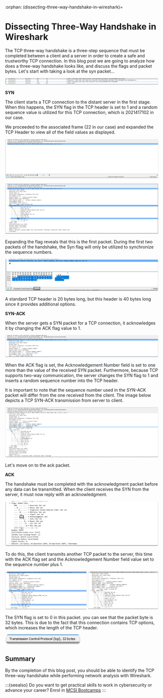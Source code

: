 :orphan:
(dissecting-three-way-handshake-in-wireshark)=

# Dissecting Three-Way Handshake in Wireshark

The TCP three-way handshake is a three-step sequence that must be completed between a client and a server in order to create a safe and trustworthy TCP connection. In this blog post we are going to analyze how does a three-way handshake looks like, and discuss the flags and packet bytes. Let's start with taking a look at the syn packet...

![alt img](images/three-way-handshake-in-wireshark-1.png)

**SYN**

The client starts a TCP connection to the distant server in the first stage. When this happens, the SYN flag in the TCP header is set to 1 and a random sequence value is utilized for this TCP connection, which is 2021417102 in our case.

We proceeded to the associated frame (22 in our case) and expanded the TCP Header to view all of the field values as displayed.

![alt img](images/three-way-handshake-in-wireshark-2.png)

![alt img](images/three-way-handshake-in-wireshark-3.png)

Expanding the flag reveals that this is the first packet. During the first two packets of the handshake, the Syn flag will only be utilized to synchronize the sequence numbers.

![alt img](images/three-way-handshake-in-wireshark-4.png)

A standard TCP header is 20 bytes long, but this header is 40 bytes long since it provides additional options.

**SYN-ACK**

When the server gets a SYN packet for a TCP connection, it acknowledges it by changing the ACK flag value to 1.

![alt img](images/three-way-handshake-in-wireshark-5.png)

When the ACK flag is set, the Acknowledgement Number field is set to one more than the value of the received SYN packet. Furthermore, because TCP supports two-way communication, the server changes the SYN flag to 1 and inserts a random sequence number into the TCP header.

It is important to note that the sequence number used in the SYN-ACK packet will differ from the one received from the client. The image below depicts a TCP SYN-ACK transmission from server to client.

![alt img](images/three-way-handshake-in-wireshark-8.png)

Let's move on to the ack packet.

**ACK**

The handshake must be completed with the acknowledgment packet before any data can be transmitted. When the client receives the SYN from the server, it must now reply with an acknowledgment.

![alt img](images/three-way-handshake-in-wireshark-10.png)

To do this, the client transmits another TCP packet to the server, this time with the ACK flag set and the Acknowledgement Number field value set to the sequence number plus 1.

![alt img](images/Group-2.png)

The SYN flag is set to 0 in this packet.
you can see that the packet byte is 32 bytes. This is due to the fact that this connection contains TCP options, which increases the length of the TCP header.

![alt img](images/three-way-handshake-in-wireshark-9.png)

## Summary

By the completion of this blog post, you should be able to identify the TCP three-way handshake while performing network analysis with Wireshark.

:::{seealso}
Do you want to get practical skills to work in cybersecurity or advance your career? Enrol in [MCSI Bootcamps](https://www.mosse-institute.com/bootcamps.html)
:::
